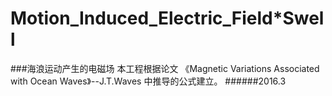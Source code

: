 ﻿# Motion_Induced_Electric_Field*Swell
###海浪运动产生的电磁场
本工程根据论文 《Magnetic Variations Associated with Ocean Waves》--J.T.Waves
中推导的公式建立。
######2016.3
